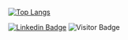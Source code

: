 [![Top Langs](https://github-readme-stats.vercel.app/api/top-langs/?username=paddyjclancy&layout=compact&theme=blue-green)](https://github.com/paddycjclancy/github-readme-stats)

[![Linkedin Badge](https://img.shields.io/badge/-LinkedIn-blue?style=flat&logo=LinkedIn&logoColor=white)](https://www.linkedin.com/in/patrick-clancy/)
![Visitor Badge](https://visitor-badge.laobi.icu/badge?page_id=paddyjclancy.paddyjclancy)
